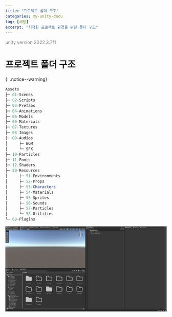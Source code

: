 ```yaml
---
title: "프로젝트 폴더 구조"
categories: my-unity-docu
tag: [세팅]
excerpt: "최적한 프로젝트 환경을 위한 폴더 구조"
---
```


<span style="color:gray">unity version 2022.3.7f1</span>

# 프로젝트 폴더 구조
{: .notice--warning}

```mathematica
Assets
├─ 01-Scenes
├─ 02-Scripts
├─ 03-Prefabs
├─ 04-Animations
├─ 05-Models
├─ 06-Materials
├─ 07-Textures
├─ 08-Images
├─ 09-Audios
│     ├─ BGM
│     └─ SFX
├─ 10-Particles
├─ 11-Fonts
├─ 12-Shaders
├─ 50-Resources
│     ├─ 51-Environments
│     ├─ 52-Props
│     ├─ 53-Characters
│     ├─ 54-Materials
│     ├─ 55-Sprites
│     ├─ 56-Sounds
│     ├─ 57-Particles
│     └─ 58-Utilities
└─ 60-Plugins
```

<img src="/img/my-unity-docu/project-folder-structure.png"/>
